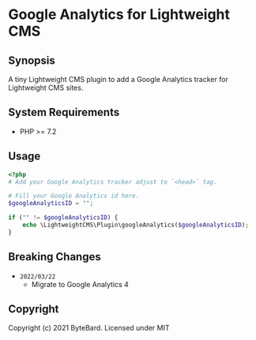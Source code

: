 # Google Analytics for Lightweight CMS

## Synopsis

A tiny Lightweight CMS plugin to add a Google Analytics tracker for Lightweight CMS sites.

## System Requirements

* PHP >= 7.2

## Usage

```php
<?php
# Add your Google Analytics tracker adjust to `<head>` tag.

# Fill your Google Analytics id here.
$googleAnalyticsID = "";

if ("" != $googleAnalyticsID) {
    echo \LightweightCMS\Plugin\googleAnalytics($googleAnalyticsID);
}
```

## Breaking Changes

* `2022/03/22`
  * Migrate to Google Analytics 4

## Copyright

Copyright (c) 2021 ByteBard. Licensed under MIT
